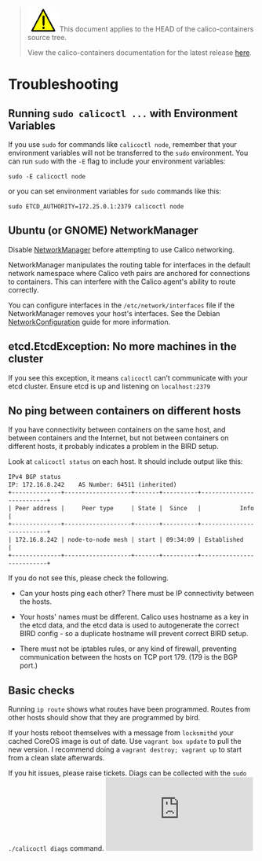<!--- master only -->
> ![warning](images/warning.png) This document applies to the HEAD of the calico-containers source tree.
>
> View the calico-containers documentation for the latest release [here](https://github.com/projectcalico/calico-containers/blob/v0.21.0/README.md).
<!--- else
> You are viewing the calico-containers documentation for release **release**.
<!--- end of master only -->

# Troubleshooting

## Running `sudo calicoctl ...` with Environment Variables

If you use `sudo` for commands like `calicoctl node`, remember that your environment
variables will not be transferred to the `sudo` environment.  You can run `sudo` with
the `-E` flag to include your environment variables:

    sudo -E calicoctl node

or you can set environment variables for `sudo` commands like this:

    sudo ETCD_AUTHORITY=172.25.0.1:2379 calicoctl node

## Ubuntu (or GNOME) NetworkManager

Disable [NetworkManager](https://help.ubuntu.com/community/NetworkManager) before
attempting to use Calico networking.

NetworkManager manipulates the routing table for interfaces in the default network
namespace where Calico veth pairs are anchored for connections to containers.
This can interfere with the Calico agent's ability to route correctly.

You can configure interfaces in the `/etc/network/interfaces` file if the
NetworkManager removes your host's interfaces. See the Debian
[NetworkConfiguration](https://wiki.debian.org/NetworkConfiguration)
guide for more information.

## etcd.EtcdException: No more machines in the cluster

If you see this exception, it means `calicoctl` can't communicate with your etcd
cluster.  Ensure etcd is up and listening on `localhost:2379`

## No ping between containers on different hosts

If you have connectivity between containers on the same host, and between
containers and the Internet, but not between containers on different hosts, it
probably indicates a problem in the BIRD setup.

Look at `calicoctl status` on each host.  It should include output like this:

	IPv4 BGP status
	IP: 172.16.8.242    AS Number: 64511 (inherited)
	+--------------+-------------------+-------+----------+--------------------------+
	| Peer address |     Peer type     | State |  Since   |           Info           |
	+--------------+-------------------+-------+----------+--------------------------+
	| 172.16.8.242 | node-to-node mesh | start | 09:34:09 | Established              |
	+--------------+-------------------+-------+----------+--------------------------+

If you do not see this, please check the following.

- Can your hosts ping each other?  There must be IP connectivity between the
  hosts.

- Your hosts' names must be different.  Calico uses hostname as a key in the
  etcd data, and the etcd data is used to autogenerate the correct BIRD
  config - so a duplicate hostname will prevent correct BIRD setup.

- There must not be iptables rules, or any kind of firewall, preventing
  communication between the hosts on TCP port 179.  (179 is the BGP port.)

## Basic checks
Running `ip route` shows what routes have been programmed. Routes from other hosts
should show that they are programmed by bird.

If your hosts reboot themselves with a message from `locksmithd` your cached CoreOS
image is out of date.  Use `vagrant box update` to pull the new version.  I
recommend doing a `vagrant destroy; vagrant up` to start from a clean slate afterwards.

If you hit issues, please raise tickets. Diags can be collected with the
`sudo ./calicoctl diags` command.
[![Analytics](https://calico-ga-beacon.appspot.com/UA-52125893-3/calico-containers/docs/Troubleshooting.md?pixel)](https://github.com/igrigorik/ga-beacon)
